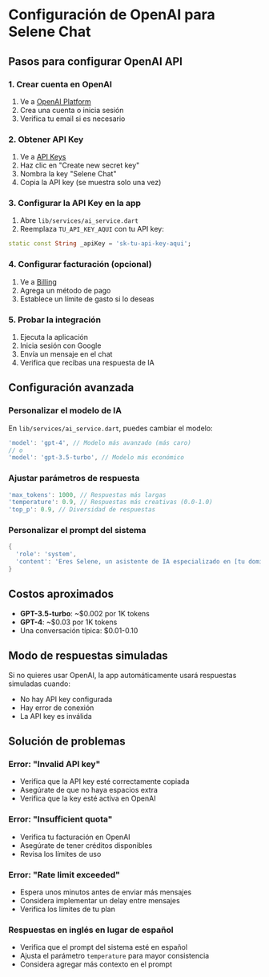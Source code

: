 # Configuración de OpenAI para Selene Chat

## Pasos para configurar OpenAI API

### 1. Crear cuenta en OpenAI

1. Ve a [OpenAI Platform](https://platform.openai.com)
2. Crea una cuenta o inicia sesión
3. Verifica tu email si es necesario

### 2. Obtener API Key

1. Ve a [API Keys](https://platform.openai.com/api-keys)
2. Haz clic en "Create new secret key"
3. Nombra la key "Selene Chat"
4. Copia la API key (se muestra solo una vez)

### 3. Configurar la API Key en la app

1. Abre `lib/services/ai_service.dart`
2. Reemplaza `TU_API_KEY_AQUI` con tu API key:

```dart
static const String _apiKey = 'sk-tu-api-key-aqui';
```

### 4. Configurar facturación (opcional)

1. Ve a [Billing](https://platform.openai.com/account/billing)
2. Agrega un método de pago
3. Establece un límite de gasto si lo deseas

### 5. Probar la integración

1. Ejecuta la aplicación
2. Inicia sesión con Google
3. Envía un mensaje en el chat
4. Verifica que recibas una respuesta de IA

## Configuración avanzada

### Personalizar el modelo de IA

En `lib/services/ai_service.dart`, puedes cambiar el modelo:

```dart
'model': 'gpt-4', // Modelo más avanzado (más caro)
// o
'model': 'gpt-3.5-turbo', // Modelo más económico
```

### Ajustar parámetros de respuesta

```dart
'max_tokens': 1000, // Respuestas más largas
'temperature': 0.9, // Respuestas más creativas (0.0-1.0)
'top_p': 0.9, // Diversidad de respuestas
```

### Personalizar el prompt del sistema

```dart
{
  'role': 'system',
  'content': 'Eres Selene, un asistente de IA especializado en [tu dominio]. Responde de manera [tu estilo].'
}
```

## Costos aproximados

- **GPT-3.5-turbo**: ~$0.002 por 1K tokens
- **GPT-4**: ~$0.03 por 1K tokens
- Una conversación típica: $0.01-0.10

## Modo de respuestas simuladas

Si no quieres usar OpenAI, la app automáticamente usará respuestas simuladas cuando:
- No hay API key configurada
- Hay error de conexión
- La API key es inválida

## Solución de problemas

### Error: "Invalid API key"
- Verifica que la API key esté correctamente copiada
- Asegúrate de que no haya espacios extra
- Verifica que la key esté activa en OpenAI

### Error: "Insufficient quota"
- Verifica tu facturación en OpenAI
- Asegúrate de tener créditos disponibles
- Revisa los límites de uso

### Error: "Rate limit exceeded"
- Espera unos minutos antes de enviar más mensajes
- Considera implementar un delay entre mensajes
- Verifica los límites de tu plan

### Respuestas en inglés en lugar de español
- Verifica que el prompt del sistema esté en español
- Ajusta el parámetro `temperature` para mayor consistencia
- Considera agregar más contexto en el prompt


